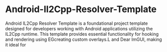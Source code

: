 # Android-Il2Cpp-Resolver-Template
Android IL2Cpp Resolver Template is a foundational project template designed for developers working with Android applications utilizing the IL2Cpp runtime. This template provides essential functionality for hooking and rendering using EGcreating custom overlays.L and Dear ImGUI, making it ideal for 
